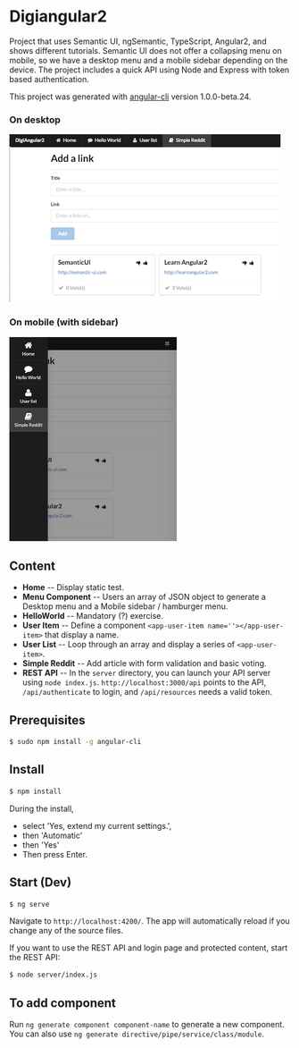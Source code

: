 # Digiangular2

Project that uses Semantic UI, ngSemantic, TypeScript, Angular2, and shows different tutorials. Semantic UI does not offer a collapsing menu on mobile, so we have a desktop menu and a mobile sidebar depending on the device.
The project includes a quick API using Node and Express with token based authentication.

This project was generated with [angular-cli](https://github.com/angular/angular-cli) version 1.0.0-beta.24.

### On desktop
![Image on Desktop](images/desktop.png)
### On mobile (with sidebar)
![Image on Mobile](images/mobile.png)

## Content
* __Home__ -- Display static test.
* __Menu Component__ -- Users an array of JSON object to generate a Desktop menu and a Mobile sidebar / hamburger menu.
* __HelloWorld__ -- Mandatory (?) exercise.
* __User Item__ -- Define a component ```<app-user-item name=''></app-user-item>``` that display a name.
* __User List__ -- Loop through an array and display a series of ```<app-user-item>```.
* __Simple Reddit__ -- Add article with form validation and basic voting.
* __REST API__ -- In the ```server``` directory, you can launch your API server using ```node index.js```. ```http://localhost:3000/api``` points to the API, ```/api/authenticate``` to login, and ```/api/resources``` needs a valid token.
## Prerequisites
```bash
$ sudo npm install -g angular-cli
```

## Install
```bash
$ npm install
```
During the install,
* select 'Yes, extend my current settings.',
* then 'Automatic'
* then 'Yes'
* Then press Enter.

## Start (Dev)
```bash
$ ng serve
```
Navigate to `http://localhost:4200/`. The app will automatically reload if you change any of the source files.

If you want to use the REST API and login page and protected content, start the REST API:
```bash
$ node server/index.js
```


## To add component

Run `ng generate component component-name` to generate a new component. You can also use `ng generate directive/pipe/service/class/module`.

